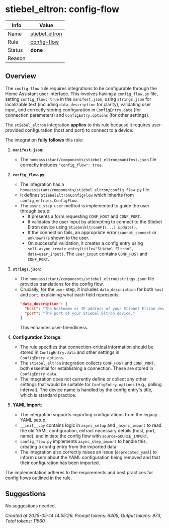 # stiebel_eltron: config-flow

| Info   | Value                                                                    |
|--------|--------------------------------------------------------------------------|
| Name   | [stiebel_eltron](https://www.home-assistant.io/integrations/stiebel_eltron/) |
| Rule   | [config-flow](https://developers.home-assistant.io/docs/core/integration-quality-scale/rules/config-flow)                                                     |
| Status | **done**                                                                 |
| Reason |                                                                          |

## Overview

The `config-flow` rule requires integrations to be configurable through the Home Assistant user interface. This involves having a `config_flow.py` file, setting `config_flow: true` in the `manifest.json`, using `strings.json` for localizable text (including `data_description` for clarity), validating user input, and correctly storing configuration in `ConfigEntry.data` (for connection parameters) and `ConfigEntry.options` (for other settings).

The `stiebel_eltron` integration **applies** to this rule because it requires user-provided configuration (host and port) to connect to a device.

The integration **fully follows** this rule:

1.  **`manifest.json`**:
    *   The `homeassistant/components/stiebel_eltron/manifest.json` file correctly includes `"config_flow": true`.

2.  **`config_flow.py`**:
    *   The integration has a `homeassistant/components/stiebel_eltron/config_flow.py` file.
    *   It defines `StiebelEltronConfigFlow` which inherits from `config_entries.ConfigFlow`.
    *   The `async_step_user` method is implemented to guide the user through setup:
        *   It presents a form requesting `CONF_HOST` and `CONF_PORT`.
        *   It validates the user input by attempting to connect to the Stiebel Eltron device using `StiebelEltronAPI(...).update()`.
        *   If the connection fails, an appropriate error (`cannot_connect` or `unknown`) is shown to the user.
        *   On successful validation, it creates a config entry using `self.async_create_entry(title="Stiebel Eltron", data=user_input)`. The `user_input` contains `CONF_HOST` and `CONF_PORT`.

3.  **`strings.json`**:
    *   The `homeassistant/components/stiebel_eltron/strings.json` file provides translations for the config flow.
    *   Crucially, for the `user` step, it includes `data_description` for both `host` and `port`, explaining what each field represents:
        ```json
        "data_description": {
          "host": "The hostname or IP address of your Stiebel Eltron device.",
          "port": "The port of your Stiebel Eltron device."
        }
        ```
        This enhances user-friendliness.

4.  **Configuration Storage**:
    *   The rule specifies that connection-critical information should be stored in `ConfigEntry.data` and other settings in `ConfigEntry.options`.
    *   The `stiebel_eltron` integration collects `CONF_HOST` and `CONF_PORT`, both essential for establishing a connection. These are stored in `ConfigEntry.data`.
    *   The integration does not currently define or collect any other settings that would be suitable for `ConfigEntry.options` (e.g., polling interval). The device name is handled by the config entry's title, which is standard practice.

5.  **YAML Import**:
    *   The integration supports importing configurations from the legacy YAML setup.
    *   `__init__.py` contains logic in `async_setup` and `_async_import` to read the old YAML configuration, extract necessary details (host, port, name), and initiate the config flow with `source=SOURCE_IMPORT`.
    *   `config_flow.py` implements `async_step_import` to handle this, creating a config entry from the imported data.
    *   The integration also correctly raises an issue (`deprecated_yaml`) to inform users about the YAML configuration being removed and that their configuration has been imported.

The implementation adheres to the requirements and best practices for config flows outlined in the rule.

## Suggestions

No suggestions needed.

_Created at 2025-05-14 14:55:26. Prompt tokens: 6405, Output tokens: 973, Total tokens: 11560_
